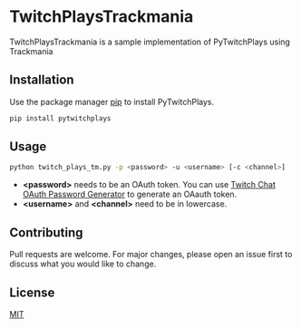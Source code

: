 # TwitchPlaysTrackmania

TwitchPlaysTrackmania is a sample implementation of PyTwitchPlays using Trackmania

## Installation

Use the package manager [pip](https://pip.pypa.io/en/stable/) to install PyTwitchPlays.

```bash
pip install pytwitchplays
```

## Usage

```bash
python twitch_plays_tm.py -p <password> -u <username> [-c <channel>]
```
* **\<password>** needs to be an OAuth token. You can use [Twitch Chat OAuth Password Generator](https://twitchapps.com/tmi) to generate an OAauth token.
* **\<username>** and **\<channel>** need to be in lowercase.

## Contributing
Pull requests are welcome. For major changes, please open an issue first to discuss what you would like to change.

## License
[MIT](https://choosealicense.com/licenses/mit/)